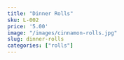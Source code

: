 ```yaml
---
title: "Dinner Rolls"
sku: L-002
price: '5.00'
image: "/images/cinnamon-rolls.jpg"
slug: dinner-rolls
categories: ["rolls"]
---
```


